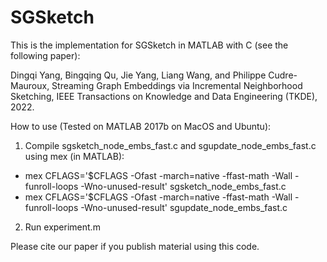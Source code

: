 # SGSketch
This is the implementation for SGSketch in MATLAB with C (see the following paper):

Dingqi Yang, Bingqing Qu, Jie Yang, Liang Wang, and Philippe Cudre-Mauroux, Streaming Graph Embeddings via Incremental Neighborhood Sketching, IEEE Transactions on Knowledge and Data Engineering (TKDE), 2022. 

How to use (Tested on MATLAB 2017b on MacOS and Ubuntu):
1. Compile sgsketch_node_embs_fast.c and sgupdate_node_embs_fast.c using mex (in MATLAB): 
  - mex CFLAGS='$CFLAGS -Ofast -march=native -ffast-math -Wall -funroll-loops -Wno-unused-result' sgsketch_node_embs_fast.c
  - mex CFLAGS='$CFLAGS -Ofast -march=native -ffast-math -Wall -funroll-loops -Wno-unused-result' sgupdate_node_embs_fast.c

2. Run experiment.m

Please cite our paper if you publish material using this code. 
